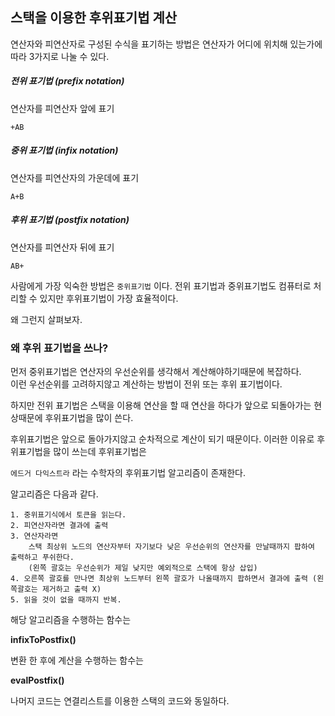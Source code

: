 ## 스택을 이용한 후위표기법 계산

연산자와 피연산자로 구성된 수식을 표기하는 방법은 연산자가 어디에 위치해 있는가에 따라 3가지로 나눌 수 있다.

##### 전위 표기법 (prefix notation)
연산자를 피연산자 앞에 표기
```
+AB
```

##### 중위 표기법 (infix notation)
연산자를 피연산자의 가운데에 표기
```
A+B
```

##### 후위 표기법 (postfix notation)
연산자를 피연산자 뒤에 표기
```
AB+
```

사람에게 가장 익숙한 방법은 `중위표기법` 이다.
전위 표기법과 중위표기법도 컴퓨터로 처리할 수 있지만 후위표기법이 가장 효율적이다.

왜 그런지 살펴보자.

### 왜 후위 표기법을 쓰나?
먼저 중위표기법은 연산자의 우선순위를 생각해서 계산해야하기때문에 복잡하다.  
이런 우선순위를 고려하지않고 계산하는 방법이 전위 또는 후위 표기법이다.  

하지만 전위 표기법은 스택을 이용해 연산을 할 때 연산을 하다가 앞으로 되돌아가는 현상때문에 후위표기법을 많이 쓴다.

후위표기법은 앞으로 돌아가지않고 순차적으로 계산이 되기 때문이다. 이러한 이유로 후위표기법을 많이 쓰는데 후위표기법은

`에드거 다익스트라` 라는 수학자의 후위표기법 알고리즘이 존재한다.

알고리즘은 다음과 같다.
```
1. 중위표기식에서 토큰을 읽는다.
2. 피연산자라면 결과에 출력
3. 연산자라면
    스택 최상위 노드의 연산자부터 자기보다 낮은 우선순위의 연산자를 만날때까지 팝하여 출력하고 푸쉬한다.
    (왼쪽 괄호는 우선순위가 제일 낮지만 예외적으로 스택에 항상 삽입)
4. 오른쪽 괄호를 만나면 최상위 노드부터 왼쪽 괄호가 나올때까지 팝하면서 결과에 출력 (왼쪽괄호는 제거하고 출력 X)
5. 읽을 것이 없을 때까지 반복.
```

해당 알고리즘을 수행하는 함수는

**infixToPostfix()**

변환 한 후에 계산을 수행하는 함수는

**evalPostfix()**


나머지 코드는 연결리스트를 이용한 스택의 코드와 동일하다.
